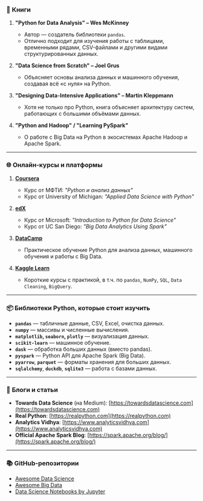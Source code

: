 ### 📘 **Книги**

1. **"Python for Data Analysis" – Wes McKinney**

   * Автор — создатель библиотеки `pandas`.
   * Отлично подходит для изучения работы с таблицами, временными рядами, CSV-файлами и другими видами структурированных данных.

2. **"Data Science from Scratch" – Joel Grus**

   * Объясняет основы анализа данных и машинного обучения, создавая всё «с нуля» на Python.

3. **"Designing Data-Intensive Applications" – Martin Kleppmann**

   * Хотя не только про Python, книга объясняет архитектуру систем, работающих с большими объёмами данных.

4. **"Python and Hadoop" / "Learning PySpark"**

   * О работе с Big Data на Python в экосистемах Apache Hadoop и Apache Spark.

---

### 🌐 **Онлайн-курсы и платформы**

1. **[Coursera](https://www.coursera.org/)**

   * Курс от МФТИ: *"Python и анализ данных"*
   * Курс от University of Michigan: *"Applied Data Science with Python"*

2. **[edX](https://www.edx.org/)**

   * Курс от Microsoft: *"Introduction to Python for Data Science"*
   * Курс от UC San Diego: *"Big Data Analytics Using Spark"*

3. **[DataCamp](https://www.datacamp.com/)**

   * Практическое обучение Python для анализа данных, машинного обучения и работы с Big Data.

4. **[Kaggle Learn](https://www.kaggle.com/learn)**

   * Короткие курсы с практикой, в т.ч. по `pandas`, `NumPy`, `SQL`, `Data Cleaning`, `BigQuery`.

---

### 📦 **Библиотеки Python, которые стоит изучить**

* **`pandas`** — табличные данные, CSV, Excel, очистка данных.
* **`numpy`** — массивы и численные вычисления.
* **`matplotlib`, `seaborn`, `plotly`** — визуализация данных.
* **`scikit-learn`** — машинное обучение.
* **`dask`** — обработка больших данных (вместо pandas).
* **`pyspark`** — Python API для Apache Spark (Big Data).
* **`pyarrow`**, **`parquet`** — форматы хранения для больших данных.
* **`sqlalchemy`**, **`duckdb`**, **`sqlite3`** — работа с базами данных.

---

### 📄 **Блоги и статьи**

* **Towards Data Science** (на Medium): [https://towardsdatascience.com](https://towardsdatascience.com)
* **Real Python**: [https://realpython.com](https://realpython.com)
* **Analytics Vidhya**: [https://www.analyticsvidhya.com](https://www.analyticsvidhya.com)
* **Official Apache Spark Blog**: [https://spark.apache.org/blog/](https://spark.apache.org/blog/)

---

### 📚 **GitHub-репозитории**

* [Awesome Data Science](https://github.com/academic/awesome-datascience)
* [Awesome Big Data](https://github.com/onurakpolat/awesome-bigdata)
* [Data Science Notebooks by Jupyter](https://github.com/jupyter/jupyter/wiki/A-gallery-of-interesting-Jupyter-Notebooks)

